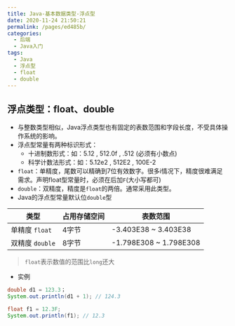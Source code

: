 ```yaml
---
title: Java-基本数据类型-浮点型
date: 2020-11-24 21:50:21
permalink: /pages/ed485b/
categories: 
  - 后端
  - Java入门
tags: 
  - Java
  - 浮点型
  - float
  - double
---
```


## 浮点类型：float、double

- 与整数类型相似，Java浮点类型也有固定的表数范围和字段长度，不受具体操作系统的影响。
- 浮点型常量有两种标识形式：
  - 十进制数形式：如：5.12 , 512.0f , .512 (必须有小数点)
  - 科学计数法形式：如：5.12e2 , 512E2 , 100E-2
- `float`：单精度，尾数可以精确到7位有效数字。很多i情况下，精度很难满足需求。声明float型常量时，必须在后加`F`(大小写都可)
- `double`：双精度，精度是`float`的两倍。通常采用此类型。
- Java的浮点型常量默认位`double`型

| 类型            | 占用存储空间 | 表数范围               |
| --------------- | ------------ | ---------------------- |
| 单精度 `float`  | 4字节        | -3.403E38 ~ 3.403E38   |
| 双精度 `double` | 8字节        | -1.798E308 ~ 1.798E308 |

> `float`表示数值的范围比`long`还大



- 实例

~~~java
double d1 = 123.3；
System.out.println(d1 + 1); // 124.3

float f1 = 12.3F;
System.out.println(f1); // 12.3
~~~

